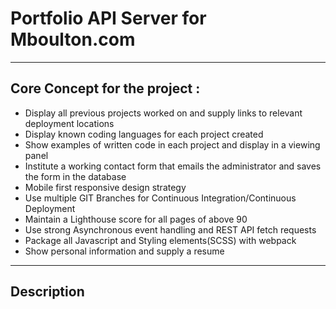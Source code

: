 
# Portfolio API Server for Mboulton.com

---

## Core Concept for the project :

- Display all previous projects worked on and supply links to relevant deployment locations
- Display known coding languages for each project created
- Show examples of written code in each project and display in a viewing panel
- Institute a working contact form that emails the administrator and saves the form in the database
- Mobile first responsive design strategy
- Use multiple GIT Branches for Continuous Integration/Continuous Deployment
- Maintain a Lighthouse score for all pages of above 90
- Use strong Asynchronous event handling and REST API fetch requests
- Package all Javascript and Styling elements(SCSS) with webpack
- Show personal information and supply a resume

---

## Description